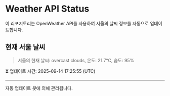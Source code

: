
# Weather API Status

이 리포지토리는 OpenWeather API를 사용하여 서울의 날씨 정보를 자동으로 업데이트합니다.

## 현재 서울 날씨
> 서울의 현재 날씨: overcast clouds, 온도: 21.7°C, 습도: 95%

⏳ 업데이트 시간: 2025-09-14 17:25:55 (UTC)

---
자동 업데이트 봇에 의해 관리됩니다.
